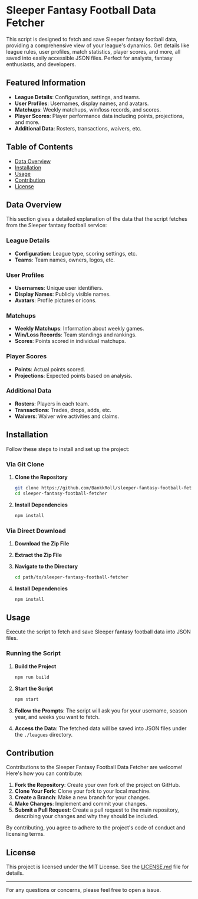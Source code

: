 # Sleeper Fantasy Football Data Fetcher

This script is designed to fetch and save Sleeper fantasy football data, providing a comprehensive view of your league's dynamics. Get details like league rules, user profiles, match statistics, player scores, and more, all saved into easily accessible JSON files. Perfect for analysts, fantasy enthusiasts, and developers.

## Featured Information
- **League Details**: Configuration, settings, and teams.
- **User Profiles**: Usernames, display names, and avatars.
- **Matchups**: Weekly matchups, win/loss records, and scores.
- **Player Scores**: Player performance data including points, projections, and more.
- **Additional Data**: Rosters, transactions, waivers, etc.

## Table of Contents
- [Data Overview](#data-overview)
- [Installation](#installation)
- [Usage](#usage)
- [Contribution](#contribution)
- [License](#license)

## Data Overview

This section gives a detailed explanation of the data that the script fetches from the Sleeper fantasy football service:

### League Details
- **Configuration**: League type, scoring settings, etc.
- **Teams**: Team names, owners, logos, etc.

### User Profiles
- **Usernames**: Unique user identifiers.
- **Display Names**: Publicly visible names.
- **Avatars**: Profile pictures or icons.

### Matchups
- **Weekly Matchups**: Information about weekly games.
- **Win/Loss Records**: Team standings and rankings.
- **Scores**: Points scored in individual matchups.

### Player Scores
- **Points**: Actual points scored.
- **Projections**: Expected points based on analysis.

### Additional Data
- **Rosters**: Players in each team.
- **Transactions**: Trades, drops, adds, etc.
- **Waivers**: Waiver wire activities and claims.

## Installation

Follow these steps to install and set up the project:

### Via Git Clone

1. **Clone the Repository**
   ```bash
   git clone https://github.com/BankkRoll/sleeper-fantasy-football-fetcher.git
   cd sleeper-fantasy-football-fetcher
   ```

2. **Install Dependencies**
   ```bash
   npm install
   ```

### Via Direct Download

1. **Download the Zip File**
2. **Extract the Zip File**
3. **Navigate to the Directory**
   ```bash
   cd path/to/sleeper-fantasy-football-fetcher
   ```

4. **Install Dependencies**
   ```bash
   npm install
   ```

## Usage

Execute the script to fetch and save Sleeper fantasy football data into JSON files.

### Running the Script

1. **Build the Project**
   ```bash
   npm run build
   ```

2. **Start the Script**
   ```bash
   npm start
   ```

3. **Follow the Prompts**: The script will ask you for your username, season year, and weeks you want to fetch.

4. **Access the Data**: The fetched data will be saved into JSON files under the `./leagues` directory.

## Contribution

Contributions to the Sleeper Fantasy Football Data Fetcher are welcome! Here's how you can contribute:

1. **Fork the Repository**: Create your own fork of the project on GitHub.
2. **Clone Your Fork**: Clone your fork to your local machine.
3. **Create a Branch**: Make a new branch for your changes.
4. **Make Changes**: Implement and commit your changes.
5. **Submit a Pull Request**: Create a pull request to the main repository, describing your changes and why they should be included.

By contributing, you agree to adhere to the project's code of conduct and licensing terms.

## License

This project is licensed under the MIT License. See the [LICENSE.md](LICENSE) file for details.

---

For any questions or concerns, please feel free to open a issue.
